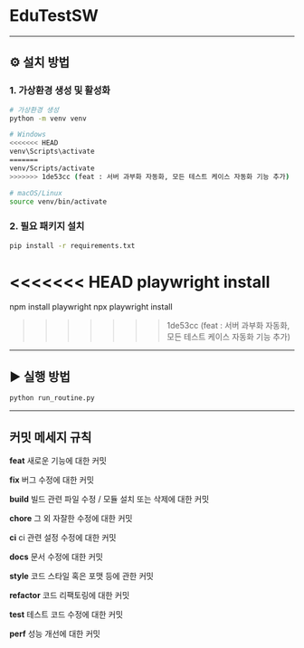 # EduTestSW


---

## ⚙️ 설치 방법

### 1. 가상환경 생성 및 활성화

```bash
# 가상환경 생성
python -m venv venv

# Windows
<<<<<<< HEAD
venv\Scripts\activate
=======
venv/Scripts/activate
>>>>>>> 1de53cc (feat : 서버 과부화 자동화, 모든 테스트 케이스 자동화 기능 추가)

# macOS/Linux
source venv/bin/activate
```

### 2. 필요 패키지 설치

```bash
pip install -r requirements.txt
```
<<<<<<< HEAD
playwright install
=======
npm install playwright
npx playwright install
>>>>>>> 1de53cc (feat : 서버 과부화 자동화, 모든 테스트 케이스 자동화 기능 추가)
---

## ▶️ 실행 방법

```bash
python run_routine.py
```

---

## 커밋 메세지 규칙

**feat**   새로운 기능에 대한 커밋

**fix**   버그 수정에 대한 커밋

**build**   빌드 관련 파일 수정 / 모듈 설치 또는 삭제에 대한 커밋

**chore**   그 외 자잘한 수정에 대한 커밋

**ci**   ci 관련 설정 수정에 대한 커밋

**docs**   문서 수정에 대한 커밋

**style**   코드 스타일 혹은 포맷 등에 관한 커밋

**refactor**   코드 리팩토링에 대한 커밋

**test**   테스트 코드 수정에 대한 커밋

**perf**  성능 개선에 대한 커밋


